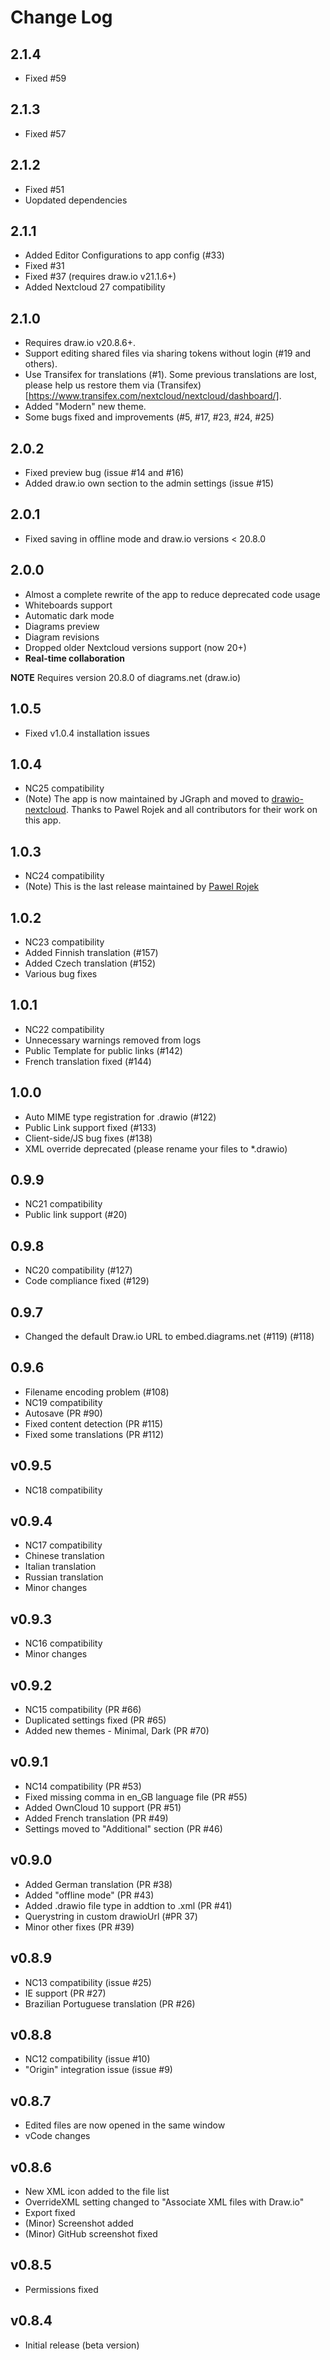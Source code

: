 # Change Log

## 2.1.4

- Fixed #59

## 2.1.3

- Fixed #57

## 2.1.2

- Fixed #51
- Uopdated dependencies

## 2.1.1

- Added Editor Configurations to app config (#33)
- Fixed #31
- Fixed #37 (requires draw.io v21.1.6+)
- Added Nextcloud 27 compatibility

## 2.1.0

- Requires draw.io v20.8.6+.
- Support editing shared files via sharing tokens without login (#19 and others).
- Use Transifex for translations (#1). Some previous translations are lost, please help us restore them via (Transifex)[https://www.transifex.com/nextcloud/nextcloud/dashboard/].
- Added "Modern" new theme.
- Some bugs fixed and improvements (#5, #17, #23, #24, #25)

## 2.0.2

- Fixed preview bug (issue #14 and #16)
- Added draw.io own section to the admin settings (issue #15)

## 2.0.1

- Fixed saving in offline mode and draw.io versions < 20.8.0

## 2.0.0

- Almost a complete rewrite of the app to reduce deprecated code usage
- Whiteboards support
- Automatic dark mode
- Diagrams preview
- Diagram revisions
- Dropped older Nextcloud versions support (now 20+)
- **Real-time collaboration**

**NOTE** Requires version 20.8.0 of diagrams.net (draw.io)

## 1.0.5
- Fixed v1.0.4 installation issues
## 1.0.4
- NC25 compatibility
- (Note) The app is now maintained by JGraph and moved to [drawio-nextcloud](https://github.com/jgraph/drawio-nextcloud). Thanks to Pawel Rojek and all contributors for their work on this app.

## 1.0.3
- NC24 compatibility
- (Note) This is the last release maintained by [Pawel Rojek](https://github.com/pawelrojek)

## 1.0.2
- NC23 compatibility
- Added Finnish translation (#157)
- Added Czech translation (#152)
- Various bug fixes

## 1.0.1
- NC22 compatibility
- Unnecessary warnings removed from logs
- Public Template for public links (#142)
- French translation fixed (#144)

## 1.0.0
- Auto MIME type registration for .drawio (#122)
- Public Link support fixed (#133)
- Client-side/JS bug fixes (#138)
- XML override deprecated (please rename your files to *.drawio)

## 0.9.9
- NC21 compatibility
- Public link support (#20)

## 0.9.8
- NC20 compatibility (#127)
- Code compliance fixed (#129)

## 0.9.7
- Changed the default Draw.io URL to embed.diagrams.net (#119) (#118)

## 0.9.6
- Filename encoding problem (#108)
- NC19 compatibility
- Autosave (PR #90)
- Fixed content detection (PR #115)
- Fixed some translations (PR #112)

## v0.9.5
- NC18 compatibility

## v0.9.4
- NC17 compatibility
- Chinese translation
- Italian translation
- Russian translation
- Minor changes

## v0.9.3
- NC16 compatibility
- Minor changes

## v0.9.2
- NC15 compatibility (PR #66)
- Duplicated settings fixed (PR #65)
- Added new themes - Minimal, Dark (PR #70)

## v0.9.1
- NC14 compatibility (PR #53)
- Fixed missing comma in en_GB language file (PR #55)
- Added OwnCloud 10 support (PR #51)
- Added French translation (PR #49)
- Settings moved to "Additional" section (PR #46)

## v0.9.0
- Added German translation (PR #38)
- Added "offline mode" (PR #43)
- Added .drawio file type in addtion to .xml (PR #41)
- Querystring in custom drawioUrl (#PR 37)
- Minor other fixes (PR #39)

## v0.8.9
- NC13 compatibility (issue #25)
- IE support (PR #27)
- Brazilian Portuguese translation (PR #26)

## v0.8.8
- NC12 compatibility (issue #10)
- "Origin" integration issue (issue #9)

## v0.8.7
- Edited files are now opened in the same window
- vCode changes

## v0.8.6
- New XML icon added to the file list
- OverrideXML setting changed to "Associate XML files with Draw.io"
- Export fixed
- (Minor) Screenshot added
- (Minor) GitHub screenshot fixed

## v0.8.5
- Permissions fixed

## v0.8.4
- Initial release (beta version)